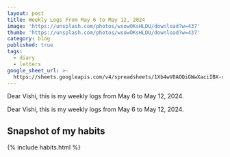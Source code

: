 ```yaml
---
layout: post
title: Weekly Logs From May 6 to May 12, 2024
image: 'https://unsplash.com/photos/wsowOKsHLDU/download?w=437'
thumb: 'https://unsplash.com/photos/wsowOKsHLDU/download?w=437'
category: blog
published: true
tags:
  - diary
  - letters
google_sheet_url: >-
  https://sheets.googleapis.com/v4/spreadsheets/1Xb4wV0AOQiGWwXaciIBX-rkFebzg8DlAcRcClshyAnA/values/Habits!A174:T187?alt=json&key=AIzaSyCgYRKf_apK3TUSYGO9WhQ5dN-ukY4H0gw
---
```



Dear Vishi, this is my weekly logs from May 6 to May 12, 2024.<!-- truncate_here -->

Dear Vishi, this is my weekly logs from May 6 to May 12, 2024.


## Snapshot of my habits

{% include habits.html %}
